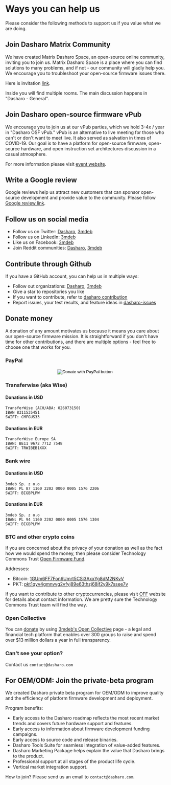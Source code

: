 # Ways you can help us

Please consider the following methods to support us if you value what we are
doing.

## Join Dasharo Matrix Community

We have created Matrix Dasharo Space, an open-source online community, inviting
you to join us. Matrix Dasharo Space is a place where you can find solutions to
many problems, and if not - our community will gladly help you. We encourage you
to troubleshoot your open-source firmware issues there.

Here is invitation [link](https://matrix.to/#/#dasharo:matrix.org).

Inside you will find multiple rooms. The main discussion happens in "Dasharo -
General".

## Join Dasharo open-source firmware vPub

We encourage you to join us at our vPub parties, which we hold 3-4x / year in
"Dasharo OSF vPub." vPub is an alternative to live meeting for those who can't
or don't want to meet live. It also served as salvation in times of COVID-19.
Our goal is to have a platform for open-source firmware, open-source hardware,
and open instruction set architectures discussion in a casual atmosphere.

For more information please visit [event website](https://vpub.dasharo.com).

## Write a Google review

Google reviews help us attract new customers that can sponsor open-source
development and provide value to the community. Please follow [Google review
link](https://g.page/r/CSNPB7CokyhpEAg/review).

## Follow us on social media

* Follow us on Twitter: [Dasharo](https://twitter.com/dasharo_com),
  [3mdeb](https://twitter.com/3mdeb_com)
* Follow us on LinkedIn: [3mdeb](https://www.linkedin.com/company/3mdeb)
* Like us on Facebook: [3mdeb](https://www.facebook.com/3mdeb/)
* Join Reddit communities: [Dasharo](https://www.reddit.com/r/Dasharo/),
  [3mdeb](https://www.reddit.com/r/3mdeb/)

## Contribute through Github

If you have a GitHub account, you can help us in multiple ways:

* Follow out organizations: [Dasharo](https://github.com/Dasharo),
  [3mdeb](https://github.com/3mdeb)
* Give a star to repositories you like
* If you want to contribute, refer to [dasharo contribution](index.md#dasharo-contribution)
* Report issues, your test results, and feature ideas in
  [dasharo-issues](https://github.com/Dasharo/dasharo-issues)

<!--
# Buy through affiliate links
# Support our partners
# Donate hardware
-->

## Donate money

A donation of any amount motivates us because it means you care about our
open-source firmware mission. It is straightforward if you don't have time for
other contributions, and there are multiple options - feel free to choose one
that works for you.

### PayPal

<center>
<form action="https://www.paypal.com/cgi-bin/webscr" method="post" target="_top">
  <input type="hidden" name="cmd" value="_s-xclick" />
  <input type="hidden" name="hosted_button_id" value="3FFL749PVUYP6" />
  <input type="image"
  src="https://www.paypalobjects.com/en_US/PL/i/btn/btn_donateCC_LG.gif"
  border="0" name="submit" title="PayPal - The safer, easier way to pay
  online!" alt="Donate with PayPal button" />
  <img alt="" border="0" src="https://www.paypal.com/en_PL/i/scr/pixel.gif"
  width="1" height="1" />
</form>
</center>

### Transferwise (aka Wise)

#### Donations in USD

```text
TransferWise (ACH/ABA: 026073150)
IBAN 8311535451
SWIFT: CMFGUS33
```

#### Donations in EUR

```text
TransferWise Europe SA
IBAN: BE11 9672 7712 7548
SWIFT: TRWIBEB1XXX
```

### Bank wire

#### Donations in USD

```text
3mdeb Sp. z o.o
IBAN: PL 87 1160 2202 0000 0005 1576 2206
SWIFT: BIGBPLPW
```

#### Donations in EUR

```text
3mdeb Sp. z o.o
IBAN: PL 94 1160 2202 0000 0005 1576 1304
SWIFT: BIGBPLPW
```

### BTC and other crypto coins

If you are concerned about the privacy of your donation as well as the fact how
we would spend the money, then please consider Technology Commons Trust [Open
Firmware Fund](https://technologycommons.org/OFF/).

Addresses:

* Bitcoin:
  [1GUm6FF7Fon6Umrt5CSi3AxxYg8dM2NKvV](bitcoin:1GUm6FF7Fon6Umrt5CSi3AxxYg8dM2NKvV?label=UOI-OFF&message=Donation%20to%20Open%20Firmware%20Fund)
* PKT:
  [pkt1qyv4gmnvvg2vfyj89e63thzj68jf2y9k7ssee7v](pkt:pkt1qyv4gmnvvg2vfyj89e63thzj68jf2y9k7ssee7v)

If you want to contribute to other cryptocurrencies, please visit
[OFF](https://technologycommons.org/OFF/) website for details about contact
information. We are pretty sure the Technology Commons Trust team will find the
way.

### Open Collective

You can [donate](https://opencollective.com/3mdeb_com/donate/profile) by using
[3mdeb's Open Collective](https://opencollective.com/3mdeb_com) page - a legal
and financial tech platform that enables over 300 groups to raise and spend over
$13 million dollars a year in full transparency.

### Can't see your option?

Contact us `contact@dasharo.com`

## For OEM/ODM: Join the private-beta program

We created Dasharo private beta program for OEM/ODM to improve quality and the
efficiency of platform firmware development and deployment.

Program benefits:

* Early access to the Dasharo roadmap reflects the most recent market trends and
  covers future hardware support and features.
* Early access to information about firmware development funding campaigns.
* Early access to source code and release binaries.
* Dasharo Tools Suite for seamless integration of value-added features.
* Dasharo Marketing Package helps explain the value that Dasharo brings to the
  product.
* Professional support at all stages of the product life cycle.
* Vertical market integration support.

How to join? Please send us an email to `contact@dasharo.com`.
